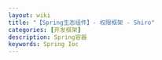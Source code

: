 ```yaml
---
layout: wiki
title: "【Spring生态组件】- 权限框架 - Shiro"
categories: [开发框架]
description: Spring容器
keywords: Spring Ioc
---
```

